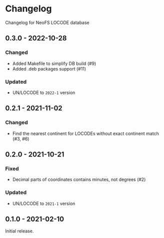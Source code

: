 # Changelog
Changelog for NeoFS LOCODE database

## 0.3.0 - 2022-10-28

### Changed
- Added Makefile to simplify DB build (#9)
- Added .deb packages support (#11)

### Updated
- UN/LOCODE to `2022-1` version

## 0.2.1 - 2021-11-02

### Changed
- Find the nearest continent for LOCODEs without exact continent match (#3, #6)

## 0.2.0 - 2021-10-21

### Fixed
- Decimal parts of coordinates contains minutes, not degrees (#2)

### Updated
- UN/LOCODE to `2021-1` version

## 0.1.0 - 2021-02-10

Initial release.
